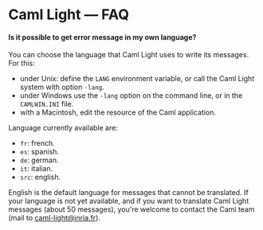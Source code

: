 <!-- ((! set title Caml Light - FAQ !)) -->

# Caml Light — FAQ

#### Is it possible to get error message in my own language?

You can choose the language that Caml Light uses to
write its messages. For this:

- under Unix: define the `LANG` environment variable, or call the Caml
  Light system with option `-lang`.
- under Windows use the `-lang` option on the command line, or in the
  `CAMLWIN.INI` file.
- with a Macintosh, edit the resource of the Caml application.

Language currently available are:

- `fr`: french.
- `es`: spanish.
- `de`: german.
- `it`: italian.
- `src`: english.
</ul>

English is the default language for messages that cannot be
translated. If your language is not yet available, and if you want to
translate Caml Light messages (about 50 messages), you're welcome to
contact the Caml team (mail to caml-light@inria.fr).
